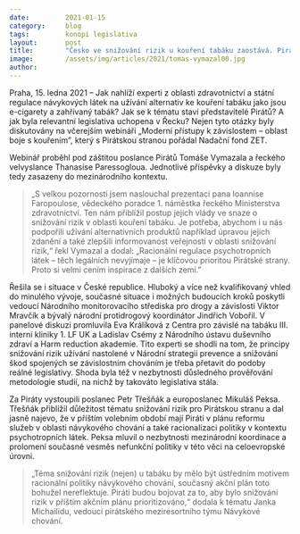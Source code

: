 ```yaml
---
date:         2021-01-15
category:     blog
tags:         konopí legislativa
layout:       post
title:        "Česko ve snižování rizik u kouření tabáku zaostává. Piráti spolu s experty volají po zlepšení"
image:        /assets/img/articles/2021/tomas-vymazal00.jpg
author:       
---
```





 

Praha, 15. ledna 2021 – Jak nahlíží experti z oblasti zdravotnictví a státní regulace návykových látek na užívání alternativ ke kouření tabáku jako jsou e-cigarety a zahřívaný tabák? Jak se k tématu staví představitelé Pirátů? A jak byla relevantní legislativa uchopena v Řecku? Nejen tyto otázky byly diskutovány na včerejším webináři „Moderní přístupy k závislostem – oblast boje s kouřením”, který s Pirátskou stranou pořádal Nadační fond ZET.

Webinář proběhl pod záštitou poslance Pirátů Tomáše Vymazala a řeckého velvyslance Thanasise Paressogloua. Jednotlivé příspěvky a diskuze byly tedy zasazeny do mezinárodního kontextu.

> „S velkou pozorností jsem naslouchal prezentaci pana Ioannise Faropoulose, vědeckého poradce 1. náměstka řeckého Ministerstva zdravotnictví. Ten nám přiblížil postup jejich vlády ve snaze o snižování rizik v oblasti kouření tabáku. Je potřeba, abychom i u nás podpořili užívání alternativních produktů například úpravou jejich zdanění a také zlepšili informovanost veřejnosti v oblasti snižování rizik,“ řekl Vymazal a dodal: „Racionální regulace psychotropních látek –⁠ těch legálních nevyjímaje –⁠ je klíčovou prioritou Pirátské strany. Proto si velmi cením inspirace z dalších zemí.”

Řešila se i situace v České republice. Hluboký a více než kvalifikovaný vhled do minulého vývoje, současné situace i možných budoucích kroků poskytli vedoucí Národního monitorovacího střediska pro drogy a závislosti Viktor Mravčík a bývalý národní protidrogový koordinátor Jindřich Vobořil. V panelové diskuzi promluvila Eva Králíková z Centra pro závislé na tabáku III. interní kliniky 1. LF UK a Ladislav Csémy z Národního ústavu duševního zdraví a Harm reduction akademie. Tito experti se shodli na tom, že principy snižování rizik užívání nastolené v Národní strategii prevence a snižování škod spojených se závislostním chováním je třeba přetavit do podoby reálné legislativy. Shoda byla též v nezbytnosti důsledného prověřování metodologie studií, na nichž by takováto legislativa stála.

Za Piráty vystoupili poslanec Petr Třešňák a europoslanec Mikuláš Peksa. Třešňák přiblížil důležitost tématu snižování rizik pro Pirátskou stranu a dal jasně najevo, že v příštím volebním období mají Piráti v plánu reformu služeb v oblasti návykového chování a také racionalizaci politiky v kontextu psychotropních látek. Peksa mluvil o nezbytnosti mezinárodní koordinace a prolomení současné vesměs nefunkční politiky v této věci na celoevropské úrovni. 

> „Téma snižování rizik (nejen) u tabáku by mělo být ústředním motivem racionální politiky návykového chování, současný akční plán toto bohužel nereflektuje. Piráti budou bojovat za to, aby bylo snižování rizik v příštím akčním plánu prioritizováno,“ dodala k tématu Janka Michailidu, vedoucí pirátského meziresortního týmu Návykové chování.

